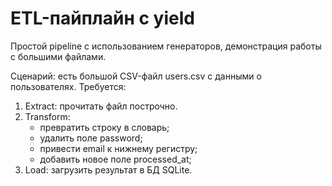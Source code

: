 # ETL-пайплайн с yield

Простой pipeline с использованием генераторов, демонстрация работы с большими файлами.

Сценарий: есть большой CSV-файл users.csv с данными о пользователях.
Требуется:
1. Extract: прочитать файл построчно.
2. Transform:
    - превратить строку в словарь;
    - удалить поле password;
    - привести email к нижнему регистру;
    - добавить новое поле processed_at;
3. Load: загрузить результат в БД SQLite.
